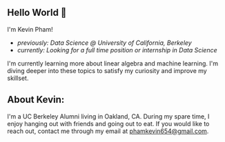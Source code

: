 ## Hello World 👋

I'm Kevin Pham!
* _previously: Data Science @ University of California, Berkeley_
* _currently: Looking for a full time position or internship in Data Science_

I'm currently learning more about linear algebra and machine learning. I'm diving deeper into these topics to satisfy my curiosity and improve my skillset. 

## About Kevin:

I'm a UC Berkeley Alumni living in Oakland, CA. During my spare time, I enjoy hanging out with friends and going out to eat. If you would like to reach out, contact me through my email at phamkevin654@gmail.com.

<!--
**kevpham123/kevpham123** is a ✨ _special_ ✨ repository because its `README.md` (this file) appears on your GitHub profile.

Here are some ideas to get you started:

- 🔭 I’m currently working on ...
- 🌱 I’m currently learning ...
- 👯 I’m looking to collaborate on ...
- 🤔 I’m looking for help with ...
- 💬 Ask me about ...
- 📫 How to reach me: ...
- 😄 Pronouns: ...
- ⚡ Fun fact: ...
-->
